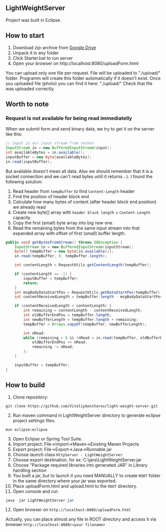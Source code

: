 ## LightWeightServer

Project was built in Eclipse.

## How to start
1. Download zip-archive from [Google Drive](https://drive.google.com/open?id=1BCSGqrU2zrsmszgMEtGeBMfo3dxBs7IR)
2. Unpack it in any folder
3. Click Starter.bat to run server
4. Open your browser on http://localhost:8080/uploadForm.html

You can upload only one file per request. File will be uploaded to "./upload/" folder. Programm will create this folder automatically if it doesn't exist.
Once you uploaded file (photo) you can find it here: "./upload/<your file name>"
Check that file was uploaded correctly.

## Worth to note
### Request is not available for being read immediatelly
When we submit form and send binary data, we try to get it on the server like this:
```Java
// input is our input stream from socket
InputStream in = new BufferedInputStream(input);
int availableBytes = in.available();
inputBuffer = new byte[availableBytes];
in.read(inputBuffer);
```

But available doesn't mean all data. Also we should remember that it is a socket connection and we can't read bytes until it returns `-1`. I found the following solution:
1. Read header from `tempBuffer` to find `Content-Length` header
2. Find the position of header block end
4. Calculate how many bytes of content (after header block end position) we already read
3. Create new byte[] array with `header block length` + `Content-Length` capacity
4. Copy the first (small) byte array into big new one.
5. Read the remaining bytes from the same input stream into that expanded array with offset of first (small) buffer length.

```Java
public void getBytesFromStream() throws IOException {
	InputStream in = new BufferedInputStream(inputStream);
	byte[] tempBuffer = new byte[in.available()];
	in.read(tempBuffer, 0, tempBuffer.length);

	int contentLength = RequestUtils.getContentLength(tempBuffer);

	if (contentLength == -1) {
		inputBuffer = tempBuffer;
		return;
	}
	int msgBodyDataStartPos = RequestUtils.getDataStartPos(tempBuffer);
	int contentReceivedLength = tempBuffer.length - msgBodyDataStartPos;

	if (contentReceivedLength < contentLength) {
		int remaining = contentLength - contentReceivedLength;
		int oldBufferEndPos = tempBuffer.length;
		int newBufferLength = tempBuffer.length + remaining;
		tempBuffer = Arrays.copyOf(tempBuffer, newBufferLength);

		int nRead;
		while (remaining > 0 && (nRead = in.read(tempBuffer, oldBufferEndPos, remaining)) != -1) {
		    oldBufferEndPos += nRead;
		    remaining -= nRead;
		};
	}

	inputBuffer = tempBuffer;
}
```

## How to build
1. Clone repository:
```
git clone https://github.com/VitaliyGoncharov/light-weight-server.git
```

2. Run maven command in LightWeightServer directory to generate eclipse project settings files.
```
mvn eclipse:eclipse
```

3. Open Eclipse or Spring Tool Suite.
4. Import project: File->Import->Maven->Existing Maven Projects
5. Export project: File->Export->Java->Runnable jar
6. Choose launch class `HttpServer - LightWeightServer`
7. Choose export destination, for ex: C:\jars\LightWeightServer.jar
8. Choose "Package required libraries into generated JAR" in Library handling section
9. You built a jar, but to launch it you need MANUALLY to create `ROOT` folder in the same directory where your jar was exported.
10. Place uploadForm.html and upload.html to the `ROOT` directory.
11. Open console and run
```Java
java -jar LightWeightServer.jar
```
12. Open browser on `http://localhost:8080/uploadForm.html`

Actually, you can place almost any file in ROOT directory and access it via browser `http://localhost:8080/<your filename>`
